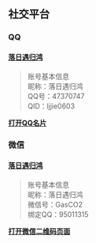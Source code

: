 ## 社交平台
### QQ
#### [落日遇归鸿](https://qm.qq.com/cgi-bin/qm/qr?k=b6WCs-_a3yEyIH0X2LF-yFCecWLuHp1A&noverify=0)
> 账号基本信息<br>
> 昵称：落日遇归鸿<br>
> QQ号：47370747<br>
> QID：ljjie0603<br>

[**打开QQ名片**](https://qm.qq.com/cgi-bin/qm/qr?k=b6WCs-_a3yEyIH0X2LF-yFCecWLuHp1A&noverify=0)

### 微信
#### [落日遇归鸿](https://docs.qq.com/doc/DWWJoUkF1YXZhc0VY)
> 账号基本信息<br>
> 昵称：落日遇归鸿<br>
> 微信号：GasCO2<br>
> 绑定QQ：95011315<br>

[**打开微信二维码页面**](https://docs.qq.com/doc/DWWJoUkF1YXZhc0VY)
